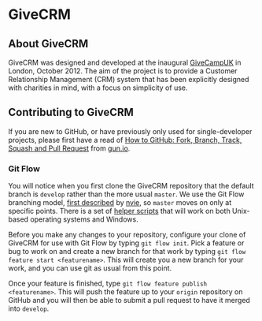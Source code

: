 # GiveCRM

## About GiveCRM

GiveCRM was designed and developed at the inaugural [GiveCampUK](http://www.givecrm.org.uk/) in London, October 2012.  The aim of the project is to provide a Customer Relationship Management (CRM) system that has been explicitly designed with charities in mind, with a focus on simplicity of use.  

## Contributing to GiveCRM

If you are new to GitHub, or have previously only used for single-developer projects, please first have a read of [How to GitHub: Fork, Branch, Track, Squash and Pull Request](http://gun.io/blog/how-to-github-fork-branch-and-pull-request/) from [gun.io](http://gun.io/).  

### Git Flow

You will notice when you first clone the GiveCRM repository that the default branch is `develop` rather than the more usual `master`.  We use the Git Flow branching model, [first described](http://nvie.com/posts/a-successful-git-branching-model/) by [nvie](http://www.twitter.com/nvie), so `master` moves on only at specific points.  There is a set of [helper scripts](https://github.com/nvie/gitflow) that will work on both Unix-based operating systems and Windows.  

Before you make any changes to your repository, configure your clone of GiveCRM for use with Git Flow by typing `git flow init`.  Pick a feature or bug to work on and create a new branch for that work by typing `git flow feature start <featurename>`.  This will create you a new branch for your work, and you can use git as usual from this point.  

Once your feature is finished, type `git flow feature publish <featurename>`.  This will push the feature up to your `origin` repository on GitHub and you will then be able to submit a pull request to have it merged into `develop`.  